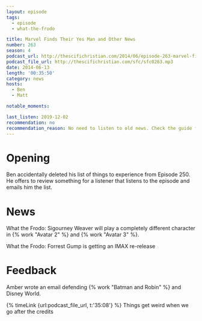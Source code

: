 ```yaml
---
layout: episode
tags:
  - episode
  - what-the-frodo

title: Marvel Finds Their Yes Man and Other News
number: 263
season: 4
podcast_url: http://thescifichristian.com/2014/06/episode-263-marvel-finds-their-yes-man-and-other-news/
podcast_file_url: http://thescifichristian.com/sfc/sfc0263.mp3
date: 2014-06-13
length: '00:35:50'
category: news
hosts:
  - Ben
  - Matt

notable_moments: 

last_listen: 2019-12-02
recommendation: no
recommendation_reason: No need to listen to old news. Check the guide for what's interesting in hindsight.
---
```

# Opening
Ben accidentally deleted his list of things to experience from Episode 250. He offers to review something for a listener that listens to the episode and emails him the list. 



# News
What the Frodo: Sigourney Weaver will play a completely different character in {% work "Avatar 2" %} and {% work "Avatar 3" %}.

What the Frodo: Forrest Gump is getting an IMAX re-release



# Feedback 
Amber wrote an email defending {% work "Batman and Robin" %} and Disney World. 

{% timeLink {url:podcast_file_url, t:'35:08'} %} Things get weird when we go after the credits